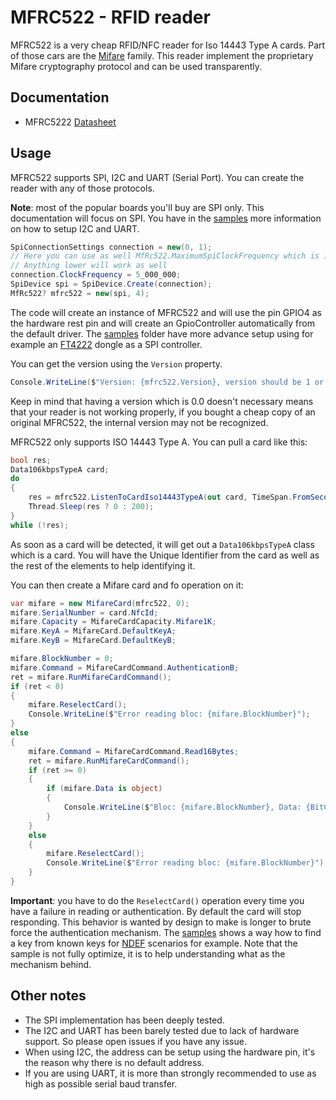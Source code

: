 # MFRC522 - RFID reader

MFRC522 is a very cheap RFID/NFC reader for Iso 14443 Type A cards. Part of those cars are the [Mifare](../Card/Mifare) family. This reader implement the proprietary Mifare cryptography protocol and can be used transparently.

## Documentation

- MFRC5222 [Datasheet](https://www.nxp.com/docs/en/data-sheet/MFRC522.pdf)

## Usage

MFRC522 supports SPI, I2C and UART (Serial Port). You can create the reader with any of those protocols.

**Note**: most of the popular boards you'll buy are SPI only. This documentation will focus on SPI. You have in the [samples](./samples) more information on how to setup I2C and UART.

```csharp
SpiConnectionSettings connection = new(0, 1);
// Here you can use as well MfRc522.MaximumSpiClockFrequency which is 10_000_000
// Anything lower will work as well
connection.ClockFrequency = 5_000_000;
SpiDevice spi = SpiDevice.Create(connection);
MfRc522? mfrc522 = new(spi, 4);
```

The code will create an instance of MFRC522 and will use the pin GPIO4 as the hardware rest pin and will create an GpioController automatically from the default driver. The [samples](./samples) folder have more advance setup using for example an [FT4222](../Ft4222) dongle as a SPI controller.

You can get the version using the `Version` property.

```csharp
Console.WriteLine($"Version: {mfrc522.Version}, version should be 1 or 2. Some clones may appear with version 0");
```

Keep in mind that having a version which is 0.0 doesn't necessary means that your reader is not working properly, if you bought a cheap copy of an original MFRC522, the internal version may not be recognized.

MFRC522 only supports ISO 14443 Type A. You can pull a card like this:

```csharp
bool res;
Data106kbpsTypeA card;
do
{
    res = mfrc522.ListenToCardIso14443TypeA(out card, TimeSpan.FromSeconds(2));
    Thread.Sleep(res ? 0 : 200);
}
while (!res);
```

As soon as a card will be detected, it will get out a `Data106kbpsTypeA` class which is a card. You will have the Unique Identifier from the card as well as the rest of the elements to help identifying it.

You can then create a Mifare card and fo operation on it:

```csharp
var mifare = new MifareCard(mfrc522, 0);
mifare.SerialNumber = card.NfcId;
mifare.Capacity = MifareCardCapacity.Mifare1K;
mifare.KeyA = MifareCard.DefaultKeyA;
mifare.KeyB = MifareCard.DefaultKeyB;

mifare.BlockNumber = 0;
mifare.Command = MifareCardCommand.AuthenticationB;
ret = mifare.RunMifareCardCommand();
if (ret < 0)
{
    mifare.ReselectCard();
    Console.WriteLine($"Error reading bloc: {mifare.BlockNumber}");
}
else
{
    mifare.Command = MifareCardCommand.Read16Bytes;
    ret = mifare.RunMifareCardCommand();
    if (ret >= 0)
    {
        if (mifare.Data is object)
        {
            Console.WriteLine($"Bloc: {mifare.BlockNumber}, Data: {BitConverter.ToString(mifare.Data)}");
        }
    }
    else
    {
        mifare.ReselectCard();
        Console.WriteLine($"Error reading bloc: {mifare.BlockNumber}");
    }
}
```

**Important**: you have to do the `ReselectCard()` operation every time you have a failure in reading or authentication. By default the card will stop responding. This behavior is wanted by design to make is longer to brute force the authentication mechanism. The [samples](./samples) shows a way how to find a key from known keys for [NDEF](../Card/Ndef) scenarios for example. Note that the sample is not fully optimize, it is to help understanding what as the mechanism behind.

## Other notes

- The SPI implementation has been deeply tested.
- The I2C and UART has been barely tested due to lack of hardware support. So please open issues if you have any issue.
- When using I2C, the address can be setup using the hardware pin, it's the reason why there is no default address.
- If you are using UART, it is more than strongly recommended to use as high as possible serial baud transfer.
